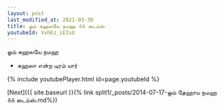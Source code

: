 ```yaml
---
layout: post
last_modified_at: 2021-03-30
title: ஓம் கஹலயே நமஹ ௧௧ டைம்ஸ்
youtubeId: VvhEz_iEIsU
---
```

 
 
 ஓம் கஹலயே நமஹ  
 
 -  கஹலா என்ற டிரம் யார் 
 
  
 
  
 
 
 
 
 
 


{% include youtubePlayer.html id=page.youtubeId %}
 
[Next]({{ site.baseurl }}{% link  split1/_posts/2014-07-17-ஓம் தேஹாய நமஹ ௧௧ டைம்ஸ்.md%})
 
